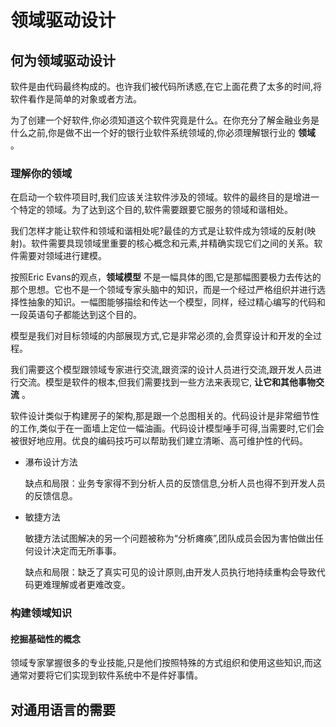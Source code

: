 # 领域驱动设计

## 何为领域驱动设计

软件是由代码最终构成的。也许我们被代码所诱惑,在它上面花费了太多的时间,将软件看作是简单的对象或者方法。

为了创建一个好软件,你必须知道这个软件究竟是什么。在你充分了解金融业务是什么之前,你是做不出一个好的银行业软件系统领域的,你必须理解银行业的 **领域** 。

### 理解你的领域

在启动一个软件项目时,我们应该关注软件涉及的领域。软件的最终目的是增进一个特定的领域。为了达到这个目的,软件需要跟要它服务的领域和谐相处。

我们怎样才能让软件和领域和谐相处呢?最佳的方式是让软件成为领域的反射(映射)。软件需要具现领域里重要的核心概念和元素,并精确实现它们之间的关系。软件需要对领域进行建模。

按照Eric Evans的观点，**领域模型** 不是一幅具体的图,它是那幅图要极力去传达的那个思想。它也不是一个领域专家头脑中的知识，而是一个经过严格组织并进行选择性抽象的知识。一幅图能够描绘和传达一个模型，同样，经过精心编写的代码和一段英语句子都能达到这个目的。

模型是我们对目标领域的内部展现方式,它是非常必须的,会贯穿设计和开发的全过程。

我们需要这个模型跟领域专家进行交流,跟资深的设计人员进行交流,跟开发人员进行交流。模型是软件的根本,但我们需要找到一些方法来表现它, **让它和其他事物交流** 。

软件设计类似于构建房子的架构,那是跟一个总图相关的。代码设计是非常细节性的工作,类似于在一面墙上定位一幅油画。代码设计模型唾手可得,当需要时,它们会被很好地应用。优良的编码技巧可以帮助我们建立清晰、高可维护性的代码。

- 瀑布设计方法

  缺点和局限：业务专家得不到分析人员的反馈信息,分析人员也得不到开发人员的反馈信息。

- 敏捷方法

  敏捷方法试图解决的另一个问题被称为“分析瘫痪”,团队成员会因为害怕做出任何设计决定而无所事事。

  缺点和局限：缺乏了真实可见的设计原则,由开发人员执行地持续重构会导致代码更难理解或者更难改变。

### 构建领域知识

#### 挖掘基础性的概念

领域专家掌握很多的专业技能,只是他们按照特殊的方式组织和使用这些知识,而这通常对要将它们实现到软件系统中不是件好事情。

## 对通用语言的需要
